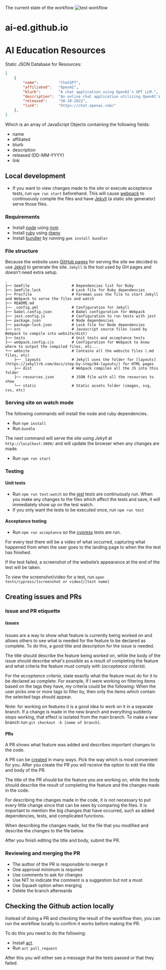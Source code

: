 
The current state of the workflow ![test workflow](https://github.com/ai-ed/ai-ed.github.io/actions/workflows/test.yml/badge.svg)

# ai-ed.github.io
# AI Education Resources

Static JSON Database for Resources:

```json
[
    {
        "name":         "ChatGPT",
        "affiliated":	"OpenAI",
        "blurb":        "A chat application using OpenAI's GPT LLM.",
        "description":  "An online chat application utilizing OpenAI's GPT large language model (LLM) to understand user inputs and generate outputs.",
        "released":     "30-10-2022",
        "link":         "https://chat.openai.com/"
    },
]
```

Which is an array of JavaScript Objects containing the following fields:

- name
- affiliated
- blurb
- description
- released (DD-MM-YYYY)
- link

## Local development

* If you want to view changes made to the site or execute acceptance tests, run `npm run start` beforehand. This will cause [webpack](https://webpack.js.org/) to continuously compile the files and have [Jekyll](https://jekyllrb.com/) (a static site generator) serve those files.

### Requirements

* Install [node](https://nodejs.org/en) using [nvm](https://github.com/nvm-sh/nvm)
* Install [ruby](https://www.ruby-lang.org/en/) using [rbenv](https://github.com/rbenv/rbenv)
* Install [bundler](https://bundler.io/) by running `gem install bundler`

### File structure

Because the website uses [GitHub pages](https://pages.github.com/) for serving the site we decided to use [Jekyll](https://jekyllrb.com/) to generate the site. `Jekyll` is the tool used by GH pages and doesn't need extra setup.

```
.
├── Gemfile                   # Dependencies list for Ruby
├── Gemfile.lock              # Lock file for Ruby dependencies
├── Procfile                  # Foreman uses the file to start Jekyll and Webpack to serve the files and watch
├── README.md
├── _config.yml               # Configuration for Jekyll
├── babel.config.json         # Babel configuration for Webpack
├── jest.config.js            # Configuration to run tests with jest
├── package.json              # Node dependencies
├── package-lock.json         # Lock file for Node dependencies
├── src                       # Javascript source files (used by Webpack to compile into website/dist)
├── tests                     # Unit tests and acceptance tests
├── webpack.config.cjs        # Configuration for Webpack to know where to output the compiled files, etc...
└── website                   # Contains all the website files (.md files, etc)
    ├── _layouts              # Jekyll uses the folder for [layouts](https://jekyllrb.com/docs/step-by-step/04-layouts/) for HTML pages
    ├── dist                  # Webpack compiles all the JS into this folder
    ├── resources.json        # JSON file with all the resources to show
    └── static                # Static assets folder (images, svg, css, etc)
```

### Serving site on watch mode

The following commands will install the node and ruby dependencies.

* Run `npm install`
* Run `bundle`

The next command will serve the site using _Jekyll_ at `http://localhost:3000/` and will update the browser when any changes are made.

* Run `npm run start`

### Testing

#### Unit tests

* Run `npm run test:watch` so the [jest](https://jestjs.io/) tests are continuously run. When you make any changes to the files which affect the tests and save, it will immediately show up on the test watch.
* If you only want the tests to be executed once, run `npm run test`

#### Acceptance testing
* Run `npm run acceptance` so the [cypress](https://www.cypress.io/) tests are run.

For every test there will be a video of what occurred, capturing what happened from when the user goes to the landing page to when the the test has finished.

If the test failed, a screenshot of the website’s appearance at the end of the test will be taken.

To view the screenshot/video for a test,
run `open tests/cypress/[screenshot or video]/[test name]`

## Creating issues and PRs

### Issue and PR etiquette

##### Issues

Issues are a way to show what feature is currently being worked on and allows others to see what is needed for the feature to be declared as complete. To do this, a good title and description for the issue is needed.

The title should describe the feature being worked on, while the body of the issue should describe what's possible as a result of completing the feature and what criteria the feature must comply with (*acceptance criteria*).

For the *acceptance criteria*, state exactly what the feature must do for it to be declared as complete. For example, If I were working on filtering items based on the tags they have, my criteria could be the following: When the user picks one or more tags to filter by, then only the items which contain the selected tags should appear.

Note: for working on features it is a good idea to work on it in a separate branch. If a change is made in the new branch and everything suddenly stops working, that effect is isolated from the main branch. To make a new branch run `git checkout -b [name of branch]`.

#### PRs

A PR shows what feature was added and describes important changes to the code. 

A PR can be [created](https://docs.github.com/en/pull-requests/collaborating-with-pull-requests/PRoposing-changes-to-your-work-with-pull-requests/creating-a-pull-request?tool=cli) in many ways. Pick the way which is most convenient for you. After you create the PR you will receive the option to edit the title and body of the PR.

The title of the PR should be the feature you are working on, while the body should describe the result of completing the feature and the changes made in the code.

For describing the changes made in the code, it is not necessary to put every little change since that can be seen by comparing the files. It is important to mention the big changes that have occurred, such as added dependencies, tests, and complicated functions.

When describing the changes made, list the file that you modified and describe the changes to the file below.

After you finish editing the title and body, submit the PR.

### Reviewing and merging the PR

* The author of the PR is responsible to merge it
* One approval minimum is required
* Use comments to ask for changes
* Use NIT to indicate the comment is a suggestion but not a must
* Use Squash option when merging
* Delete the branch afterwards


## Checking the Github action locally

Instead of doing a PR and checking the result of the workflow then, you can run the workflow locally to confirm it works before making the PR.

To do this you need to do the following:
* Install [act](https://github.com/nektos/act). 
* Run `act pull_request`

After this you will either see a message that the tests passed or that they failed.

